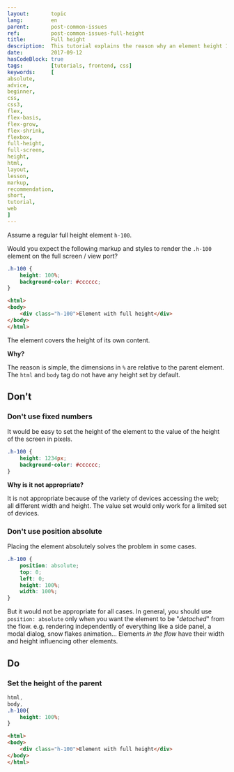 ```yaml
---
layout:       topic
lang:         en
parent:       post-common-issues
ref:          post-common-issues-full-height
title:        Full height
description:  This tutorial explains the reason why an element height 100% may not always render as we think.
date:         2017-09-12
hasCodeBlock: true
tags:         [tutorials, frontend, css]
keywords:     [
absolute,
advice,
beginner,
css,
css3,
flex,
flex-basis,
flex-grow,
flex-shrink,
flexbox,
full-height,
full-screen,
height,
html,
layout,
lesson,
markup,
recommendation,
short,
tutorial,
web
]
---
```


Assume a regular full height element `h-100`.

Would you expect the following markup and styles to render the `.h-100` element on the full screen / view port?

```css
.h-100 {
    height: 100%;
    background-color: #cccccc;
}
```

```html
<html>
<body>
    <div class="h-100">Element with full height</div>
</body>
</html>
```

The element covers the height of its own content.

**Why?**

The reason is simple, the dimensions in `%` are relative to the parent element.
The `html` and `body` tag do not have any height set by default.

## Don't

### Don't use fixed numbers

It would be easy to set the height of the element to the value of the height of the screen in pixels.

```css
.h-100 {
    height: 1234px;
    background-color: #cccccc;
}
```

**Why is it not appropriate?**

It is not appropriate because of the variety of devices accessing the web; all different width and height.
The value set would only work for a limited set of devices.

### Don't use position absolute

Placing the element absolutely solves the problem in some cases.

```css
.h-100 {
    position: absolute;
    top: 0;
    left: 0;
    height: 100%;
    width: 100%;
}
```

But it would not be appropriate for all cases.
In general, you should use `position: absolute` only when you want the element to be "*detached*" from the flow.
e.g. rendering independently of everything like a side panel, a modal dialog, snow flakes animation...
Elements *in the flow* have their width and height influencing other elements.

## Do

### Set the height of the parent

```css
html,
body,
.h-100{
    height: 100%;
}
```

```html
<html>
<body>
    <div class="h-100">Element with full height</div>
</body>
</html>
```

